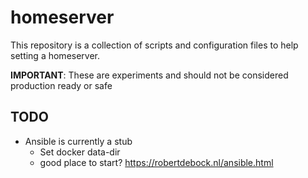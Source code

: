 # homeserver

This repository is a collection of scripts and configuration files to help setting a homeserver.

**IMPORTANT**: These are experiments and should not be considered production ready or safe

## TODO
- Ansible is currently a stub
    - Set docker data-dir
    - good place to start? https://robertdebock.nl/ansible.html